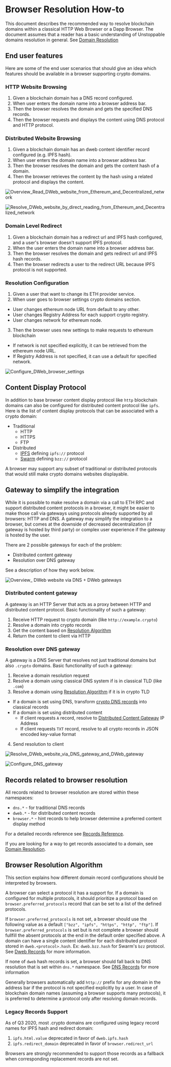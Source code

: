 # Browser Resolution How-to

This document describes the recommended way to resolve blockchain domains within a classical HTTP Web Browser or a Dapp Browser.
The document assumes that a reader has a basic understanding of Unstoppable domains resolution in general. See [Domain Resolution](./ARCHITECTURE.md#domain-resolution)

## End user features

Here are some of the end user scenarios that should give an idea which features should be available in a browser supporting crypto domains.

### HTTP Website Browsing


1. Given a blockchain domain has a DNS record configured.
1. When user enters the domain name into a browser address bar.
2. Then the browser resolves the domain and gets the specified DNS records.
3. Then the browser requests and displays the content using DNS protocol and HTTP protocol.

### Distributed Website Browsing

1. Given a blockchain domain has an dweb content identifier record configured (e.g. IPFS hash).
2. When user enters the domain name into a browser address bar.
3. Then the browser resolves the domain and gets the content hash of a domain.
4. Then the browser retrieves the content by the hash using a related protocol and displays the content.

![Overview_Read_DWeb_website_from_Ethereum_and_Decentralized_network](./documentation/diagrams/browser-resolution/Overview_Read_DWeb_website_from_Ethereum_and_Decentralized_network.png)

    

![Resolve_DWeb_website_by_direct_reading_from_Ethereum_and_Decentralized_network](./documentation/diagrams/browser-resolution/Resolve_DWeb_website_by_direct_reading_from_Ethereum_and_Decentralized_network.png)

### Domain Level Redirect

1. Given a blockchain domain has a redirect url and IPFS hash configured, and a user's browser doesn't support IPFS protocol.
2. When the user enters the domain name into a browser address bar.
3. Then the browser resolves the domain and gets redirect url and IPFS hash records.
4. Then the browser redirects a user to the redirect URL because IPFS protocol is not supported.

### Resolution Configuration

1. Given a user that want to change its ETH provider service.
2. When user goes to browser settings crypto domains section.
  * User changes ethereum node URL from default to any other.
  * User changes Registry Address for each support crypto registry.
  * User changes network for ethereum node.
3. Then the browser uses new settings to make requests to ethereum blockchain
  * If network is not specified explicitly, it can be retrieved from the ethereum node URL.
  * If Registry Address is not specified, it can use a default for specified network.

![Configure_DWeb_browser_settings](./documentation/diagrams/browser-resolution/Configure_DWeb_browser_settings.png)

## Content Display Protocol

In addition to base browser content display protocol like `http` blockchain domains can also be configured for distributed content protocol like `ipfs`. Here is the list of content display protocols that can be associated with a crypto domain:

* Traditional
  * HTTP
  * HTTPS
  * FTP
* Distributed
  * [IPFS](https://en.wikipedia.org/wiki/InterPlanetary_File_System) defining `ipfs://` protocol
  * [Swarm](https://swarm-guide.readthedocs.io/en/stable/architecture.html#the-bzz-protocol) defining `bzz://` protocol

A browser may support any subset of traditional or distributed protocols that would still make crypto domains websites displayable.


## Gateway to simplify the integration

While it is possible to make resolve a domain via a call to ETH RPC and support distributed content protocols in a browser, it might be easier to make those call via gateways using protocols already supported by all browsers: HTTP and DNS.
A gateway may simplify the integration to a browser, but comes at the downside of decreased decentralization (if gateway is hosted by third party) or complex user experience if the gateway is hosted by the user.

There are 2 possible gateways for each of the problem:

* Distributed content gateway
* Resolution over DNS gateway

See a description of how they work below.

<div id="distributed-gateway"></div>

![Overview_ DWeb website via DNS + DWeb gateways](./documentation/diagrams/browser-resolution/Overview_DWeb_website_via_DNS_DWeb_gateways.png)

### Distributed content gateway

A gateway is an HTTP Server that acts as a proxy between HTTP and distributed content protocol. 
Basic functionality of such a gateway:

1. Receive HTTP request to crypto domain (like `http://example.crypto`) 
2. Resolve a domain into crypto records
3. Get the content based on [Resolution Algorithm](#resolution-algorithm)
4. Return the content to client via HTTP

### Resolution over DNS gateway

A gateway is a DNS Server that resolves not just traditional domains but also `.crypto` domains.
Basic functionality of such a gateway:

1. Receive a domain resolution request
2. Resolve a domain using classical DNS system if is in classical TLD (like `.com`)
3. Resolve a domain using [Resolution Algorithm](#resolution-algorithm) if it is in crypto TLD
  * If a domain is set using DNS, transform [crypto DNS records](./ARCHITECTURE.md#dns-records) into classical records
  * If a domain is set using distributed content
    * If client requests `A` record, resolve to [Distributed Content Gateway](#distributed-gateway) IP Address
    * If client requests `TXT` record, resolve to all crypto records in JSON encoded key-value format
4. Send resolution to client

![Resolve_DWeb_website_via_DNS_gateway_and_DWeb_gateway](./documentation/diagrams/browser-resolution/Resolve_DWeb_website_via_DNS_gateway_and_DWeb_gateway.png)

![Configure_DNS_gateway](./documentation/diagrams/browser-resolution/Configure_DNS_gateway.png)

## Records related to browser resolution

All records related to browser resolution are stored within these namespaces:

* `dns.*` - for traditional DNS records
* `dweb.*` - for distributed content records
* `browser.*` - hint records to help browser determine a preferred content display method

For a detailed records reference see [Records Reference](./RECORDS_REFERENCE.md).

If you are looking for a way to get records associated to a domain,
see [Domain Resolution](./ARCHITECTURE.md#domain-resolution).

<div id="resolution-algorithm"></div>

## Browser Resolution Algorithm

This section explains how different domain record configurations should be interpreted by browsers.

A browser can select a protocol it has a support for.
If a domain is configured for multiple protocols, it should prioritize a protocol based on `browser.preferred_protocols` record that can be set to a list of the defined protocols.

If `browser.preferred_protocols` is not set, a browser should use the following value as a default `["bzz", "ipfs", "https", "http", "ftp"]`.
If `browser.preferred_protocols` is set but is not complete a browser should fullfill the absent protocols at the end in the default order specified above.
A domain can have a single content identifier for each distributed protocol stored in `dweb.<protocol>.hash`. Ex: `dweb.bzz.hash` for Swarm's `bzz` protocol. See [Dweb Records](./ARCHITECTURE.md#dweb-records) for more information.

If none of `dweb` hash records is set, a browser should fall back to DNS resolution that is set within `dns.*` namespace.
See [DNS Records](./ARCHITECTURE.md#dns-records) for more information

Generally browsers automatically add `http://` prefix for any domain in the address bar if the protocol is not specified explicitly by a user. In case of blockchain domain names (assuming a browser supports many protocols), it is preferred to determine a protocol only after resolving domain records.

### Legacy Records Support

As of Q3 2020, most .crypto domains are configured using legacy record names for IPFS hash and redirect domain:

1. `ipfs.html.value` deprecated in favor of `dweb.ipfs.hash`
2. `ipfs.redirect_domain` deprecated in favor of `browser.redirect_url`

Browsers are strongly recommended to support those records as a fallback when corresponding replacement records are not set.
